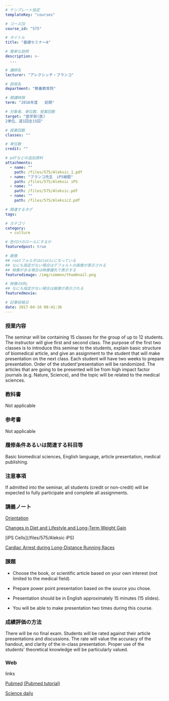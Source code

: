 ```yaml
---
# テンプレート指定
templateKey: "courses"

# コースID
course_id: "575"

# タイトル
title: "基礎セミナーA"

# 簡単な説明
description: >-
  ...

# 講師名
lecturer: "アレクシッチ・ブランコ"

# 部局名
department: "教養教育院"

# 開講時限
term: "2016年度	前期"

# 対象者、単位数、授業回数
target: "医学部(医)
2単位、週1回全15回"

# 授業回数
classes: ""

# 単位数
credit: ""

# pdfなどの追加資料
attachments: 
  - name: "" 
    path: /files/575/Aleksic_1.pdf
  - name: "ブランコ先生　iPS細胞" 
    path: /files/575/Aleksic iPS
  - name: "" 
    path: /files/575/Aleksic.pdf
  - name: "" 
    path: /files/575/Aleksic2.pdf

# 関連するタグ
tags:

# カテゴリ
category:
  - culture

# 色付けのロールにするか
featuredpost: true

# 画像
## rootフォルダはstaticになっている
## なにも指定がない場合はデフォルトの画像が表示される
## 映像がある場合は映像優先で表示する
featuredimage: /img/common/thumbnail.png

# 映像のURL
## なにも指定がない場合は画像が表示される
featuredmovie: 

# 記事投稿日
date: 2017-04-16 08:41:36
---
```


### 授業内容


The seminar will be containing 15 classes for the group of up to 12 students. The instructor will give first and second class. The purpose of the first two classes is to introduce this seminar to the students, explain basic structure of biomedical article, and give an assignment to the student that will make presentation on the next class. Each student will have two weeks to prepare presentation. Order of the student'presentation will be randomized. The articles that are going to be presented will be from high impact factor journals (e.g. Nature, Science), and the topic will be related to the medical sciences.


### 教科書


Not applicable


### 参考書


Not applicable


### 履修条件あるいは関連する科目等


Basic biomedical sciences, English language, article presentation, medical publishing.


### 注意事項


If admitted into the seminar, all students (credit or non-credit) will be expected to fully participate and complete all assignments.


### 講義ノート






[Orientation](/files/575/Aleksic_1.pdf) 




[Changes in Diet and Lifestyle and Long-Term Weight Gain](/files/575/Aleksic2.pdf) 




[iPS Cells](/files/575/Aleksic iPS) 




[Cardiac Arrest during Long-Distance Running Races](/files/575/Aleksic.pdf) 

### 課題



* Choose the book, or scientific article based on your own interest (not limited to the medical field).

* Prepare power point presentation based on the source you chose.

* Presentation should be in English approximately 15 minutes (15 slides).

* You will be able to make presentation two times during this course.

### 成績評価の方法
There will be no final exam. Students will be rated against their article presentations and discussions. The rate will value the accuracy of the handout, and clarity of the in-class presentation. Proper use of the students' theoretical knowledge will be particularly valued.

### Web
links

[Pubmed](http://www.ncbi.nlm.nih.gov/pubmed/)
[(Pubmed tutorial)](http://www.youtube.com/watch?v=V0NYKFSphKY&list=PLBD13A2628C7A9965/)

[Science daily](http://www.sciencedaily.com/news/health_medicine//)